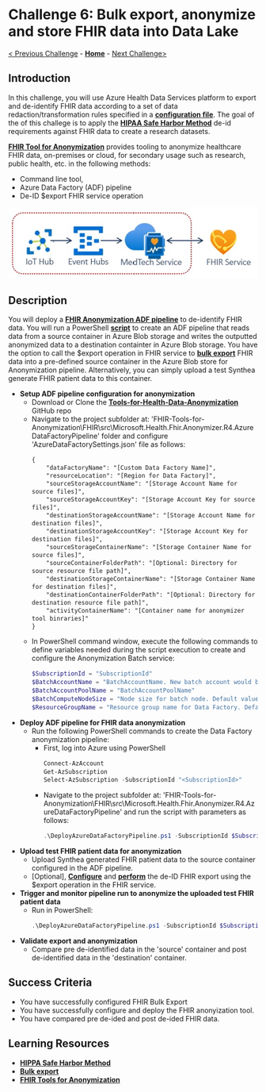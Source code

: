# Challenge 6: Bulk export, anonymize and store FHIR data into Data Lake

[< Previous Challenge](./Challenge05.md) - **[Home](../readme.md)** - [Next Challenge>](./Challenge07.md)

## Introduction

In this challenge, you will use Azure Health Data Services platform to export and de-identify FHIR data according to a set of data redaction/transformation rules specified in a **[configuration file](https://github.com/microsoft/Tools-for-Health-Data-Anonymization/blob/master/docs/FHIR-anonymization.md#configuration-file-format)**. The goal of the of this challege is to apply the **[HIPAA Safe Harbor Method](https://www.hhs.gov/hipaa/for-professionals/privacy/special-topics/de-identification/index.html#safeharborguidance)** de-id requirements against FHIR data to create a research datasets.

**[FHIR Tool for Anonymization](https://github.com/microsoft/FHIR-Tools-for-Anonymization)** provides tooling to anonymize healthcare FHIR data, on-premises or cloud, for secondary usage such as research, public health, etc. in the following methods:
- Command line tool, 
- Azure Data Factory (ADF) pipeline 
- De-ID $export FHIR service operation  

<center><img src="../images/challenge07-architecture.jpg" width="550"></center>

## Description

You will deploy a **[FHIR Anonymization ADF pipeline](https://github.com/microsoft/Tools-for-Health-Data-Anonymization/blob/master/docs/FHIR-anonymization.md#anonymize-fhir-data-using-azure-data-factory)** to de-identify FHIR data.  You will run a PowerShell **[script](https://github.com/microsoft/Tools-for-Health-Data-Anonymization/blob/master/docs/FHIR-anonymization.md#anonymize-fhir-data-using-azure-data-factory)** to create an ADF pipeline that reads data from a source container in Azure Blob storage and writes the outputted anonymized data to a destination containter in Azure Blob storage.  You have the option to call the $export operation in FHIR service to **[bulk export](https://docs.microsoft.com/en-us/azure/healthcare-apis/fhir/export-data)** FHIR data into a pre-defined source container in the Azure Blob store for Anonymization pipeline.  Alternatively, you can simply upload a test Synthea generate FHIR patient data to this container.

- **Setup ADF pipeline configuration for anonymization**
    - Download or Clone the **[Tools-for-Health-Data-Anonymization](https://github.com/microsoft/Tools-for-Health-Data-Anonymization)** GitHub repo
    - Navigate to the project subfolder at: 'FHIR-Tools-for-Anonymization\FHIR\src\Microsoft.Health.Fhir.Anonymizer.R4.AzureDataFactoryPipeline' folder and configure 'AzureDataFactorySettings.json' file as follows:
        ```
        {
            "dataFactoryName": "[Custom Data Factory Name]",
            "resourceLocation": "[Region for Data Factory]",
            "sourceStorageAccountName": "[Storage Account Name for source files]",
            "sourceStorageAccountKey": "[Storage Account Key for source files]",
            "destinationStorageAccountName": "[Storage Account Name for destination files]",
            "destinationStorageAccountKey": "[Storage Account Key for destination files]",
            "sourceStorageContainerName": "[Storage Container Name for source files]",
            "sourceContainerFolderPath": "[Optional: Directory for source resource file path]",
            "destinationStorageContainerName": "[Storage Container Name for destination files]",
            "destinationContainerFolderPath": "[Optional: Directory for destination resource file path]",
            "activityContainerName": "[Container name for anonymizer tool binraries]"
        }
        ```
    - In PowerShell command window, execute the following commands to define variables needed during the script execution to create and configure the Anonymization Batch service:
        ```powershell
        $SubscriptionId = "SubscriptionId"
        $BatchAccountName = "BatchAccountName. New batch account would be created if account name is null or empty."
        $BatchAccountPoolName = "BatchAccountPoolName"
        $BatchComputeNodeSize = "Node size for batch node. Default value is 'Standard_d1'"
        $ResourceGroupName = "Resource group name for Data Factory. Default value is $dataFactoryName + 'resourcegroup'"
        ```
- **Deploy ADF pipeline for FHIR data anonymization**
    - Run the following PowerShell commands to create the Data Factory anonymization pipeline:
        - First, log into Azure using PowerShell
            ```powershell
            Connect-AzAccount
            Get-AzSubscription
            Select-AzSubscription -SubscriptionId "<SubscriptionId>"
            ```
        - Navigate to the project subfolder at: 'FHIR-Tools-for-Anonymization\FHIR\src\Microsoft.Health.Fhir.Anonymizer.R4.AzureDataFactoryPipeline' and run the script with parameters as follows:
            ```powershell
            .\DeployAzureDataFactoryPipeline.ps1 -SubscriptionId $SubscriptionId -BatchAccountName $BatchAccountName -BatchAccountPoolName $BatchAccountPoolName -BatchComputeNodeSize $BatchComputeNodeSize -ResourceGroupName $ResourceGroupName
            ```
- **Upload test FHIR patient data for anonymization**
    - Upload Synthea generated FHIR patient data to the source container configured in the ADF pipeline.
    - [Optional], **[Configure](https://github.com/microsoft/fhir-server/blob/main/docs/BulkExport.md)** and **[perform](https://github.com/rsliang/FHIR-Tools-for-Anonymization/blob/master/docs/FHIR-anonymization.md#how-to-perform-de-identified-export-operation-on-the-fhir-server)** the de-ID FHIR export using the $export operation in the FHIR service.
- **Trigger and monitor pipeline run to anonymize the uploaded test FHIR patient data**
    - Run in PowerShell:
        ```powershell
        .\DeployAzureDataFactoryPipeline.ps1 -SubscriptionId $SubscriptionId -BatchAccountName $BatchAccountName -BatchAccountPoolName $BatchAccountPoolName -BatchComputeNodeSize $BatchComputeNodeSize -ResourceGroupName $ResourceGroupName
        ```
- **Validate export and anonymization** 
    - Compare pre de-identified data in the 'source' container  and post de-identified data in the 'destination' container. 

## Success Criteria
- You have successfully configured FHIR Bulk Export
- You have successfully configure and deploy the FHIR anonyization tool.
- You have compared pre de-ided and post de-ided FHIR data.

## Learning Resources

- **[HIPPA Safe Harbor Method](https://www.hhs.gov/hipaa/for-professionals/privacy/special-topics/de-identification/index.html)**
- **[Bulk export](https://github.com/microsoft/fhir-server/blob/main/docs/BulkExport.md)**
- **[FHIR Tools for Anonymization](https://github.com/microsoft/FHIR-Tools-for-Anonymization)**
